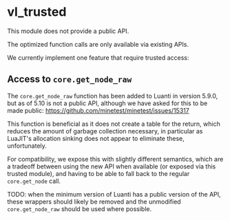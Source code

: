 # vl_trusted

This module does not provide a public API.

The optimized function calls are only available via existing APIs.

We currently implement one feature that require trusted access:

## Access to `core.get_node_raw`

The `core.get_node_raw` function has been added to Luanti in version 5.9.0, but as of 5.10 is not a public API,
although we have asked for this to be made public: <https://github.com/minetest/minetest/issues/15317>

This function is beneficial as it does not create a table for the return, which reduces the amount of garbage collection necessary,
in particular as LuaJIT's allocation sinking does not appear to eliminate these, unfortunately.

For compatibility, we expose this with slightly different semantics, which are a tradeoff between using the new API when available
(or exposed via this trusted module), and having to be able to fall back to the regular `core.get_node` call.

TODO: when the minimum version of Luanti has a public version of the API, these wrappers should likely be removed and the unmodified
`core.get_node_raw` should be used where possible.

